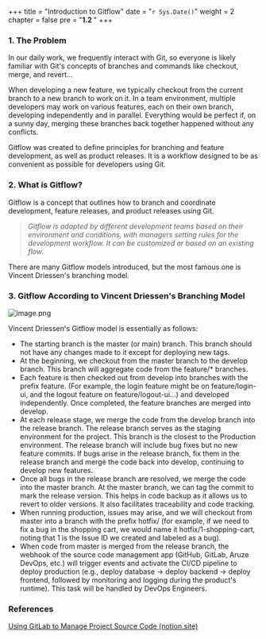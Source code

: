 +++
title = "Introduction to Gitflow"
date = "`r Sys.Date()`" 
weight = 2
chapter = false
pre = "<b>1.2 </b>"
+++

### 1. The Problem

In our daily work, we frequently interact with Git, so everyone is likely familiar with Git's concepts of branches and commands like checkout, merge, and revert...

When developing a new feature, we typically checkout from the current branch to a new branch to work on it. In a team environment, multiple developers may work on various features, each on their own branch, developing independently and in parallel. Everything would be perfect if, on a sunny day, merging these branches back together happened without any conflicts.

Gitflow was created to define principles for branching and feature development, as well as product releases. It is a workflow designed to be as convenient as possible for developers using Git.

### 2. What is Gitflow?

Gitflow is a concept that outlines how to branch and coordinate development, feature releases, and product releases using Git.

> *Gitflow is adapted by different development teams based on their environment and conditions, with managers setting rules for the development workflow. It can be customized or based on an existing flow.*

There are many Gitflow models introduced, but the most famous one is Vincent Driessen's branching model.

### 3. Gitflow According to Vincent Driessen's Branching Model

![image.png](/images/1-introduction/1.2-gitflow/image.png)

Vincent Driessen's Gitflow model is essentially as follows:

- The starting branch is the master (or main) branch. This branch should not have any changes made to it except for deploying new tags.
- At the beginning, we checkout from the master branch to the develop branch. This branch will aggregate code from the feature/* branches.
- Each feature is then checked out from develop into branches with the prefix feature. (For example, the login feature might be on feature/login-ui, and the logout feature on feature/logout-ui...) and developed independently. Once completed, the feature branches are merged into develop.
- At each release stage, we merge the code from the develop branch into the release branch. The release branch serves as the staging environment for the project. This branch is the closest to the Production environment. The release branch will include bug fixes but no new feature commits. If bugs arise in the release branch, fix them in the release branch and merge the code back into develop, continuing to develop new features.
- Once all bugs in the release branch are resolved, we merge the code into the master branch. At the master branch, we can tag the commit to mark the release version. This helps in code backup as it allows us to revert to older versions. It also facilitates traceability and code tracking.
- When running production, issues may arise, and we will checkout from master into a branch with the prefix hotfix/ (for example, if we need to fix a bug in the shopping cart, we would name it hotfix/1-shopping-cart, noting that 1 is the Issue ID we created and labeled as a bug).
- When code from master is merged from the release branch, the webhook of the source code management app (GitHub, GitLab, Aruze DevOps, etc.) will trigger events and activate the CI/CD pipeline to deploy production (e.g., deploy database → deploy backend → deploy frontend, followed by monitoring and logging during the product's runtime). This task will be handled by DevOps Engineers.

### References

[Using GitLab to Manage Project Source Code (notion.site)](https://www.notion.so/899f462b85224829837b3613408ccd54?pvs=21)
